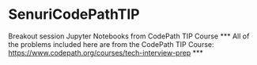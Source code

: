 # SenuriCodePathTIP
Breakout session Jupyter Notebooks from CodePath TIP Course
*** All of the problems included here are from the CodePath TIP Course: https://www.codepath.org/courses/tech-interview-prep ***
